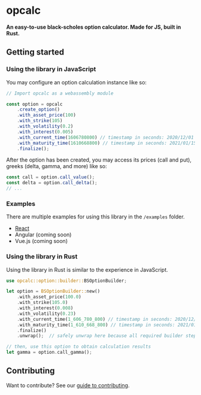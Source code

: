 # opcalc

**An easy-to-use black-scholes option calculator. Made for JS, built in Rust.**

## Getting started

### Using the library in JavaScript

You may configure an option calculation instance like so:

```js
// Import opcalc as a webassembly module

const option = opcalc
    .create_option()
    .with_asset_price(100)
    .with_strike(105)
    .with_volatility(0.2)
    .with_interest(0.005)
    .with_current_time(1606780800) // timestamp in seconds: 2020/12/01 00:00:00
    .with_maturity_time(1610668800) // timestamp in seconds: 2021/01/15 00:00:00
    .finalize();
```

After the option has been created, you may access its prices (call and put),
greeks (delta, gamma, and more) like so:

```js
const call = option.call_value();
const delta = option.call_delta();
// ...
```

### Examples

There are multiple examples for using this library in the `/examples` folder.

- [React]('./example/opcalc-example-react/README.md')
- Angular (coming soon)
- Vue.js (coming soon)

### Using the library in Rust

Using the library in Rust is similar to the experience in JavaScript.

```rust
use opcalc::option::builder::BSOptionBuilder;

let option = BSOptionBuilder::new()
    .with_asset_price(100.0)
    .with_strike(105.0)
    .with_interest(0.008)
    .with_volatility(0.23)
    .with_current_time(1_606_780_800) // timestamp in seconds: 2020/12/01 00:00:00
    .with_maturity_time(1_610_668_800) // timestamp in seconds: 2021/01/15 00:00:00
    .finalize()
    .unwrap();  // safely unwrap here because all required builder steps are taken

// then, use this option to obtain calculation results
let gamma = option.call_gamma();
```

## Contributing

Want to contribute? See our [guide to contributing]('./CONTRIBUTING.md').
